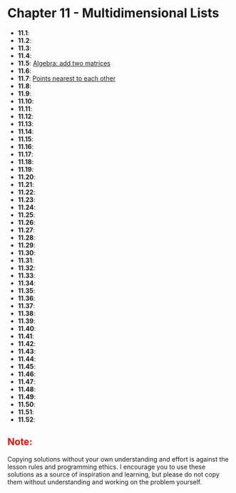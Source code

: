 # Chapter 11 - Multidimensional Lists

- **11.1**: [](./tasks/11.1.py)
- **11.2**: [](./tasks/11.2.py)
- **11.3**: [](./tasks/11.3.py)
- **11.4**: [](./tasks/11.4.py)
- **11.5**: [Algebra: add two matrices](./tasks/11.5.py)
- **11.6**: [](./tasks/11.6.py)
- **11.7**: [Points nearest to each other](./tasks/11.7.py)
- **11.8**: [](./tasks/11.8.py)
- **11.9**: [](./tasks/11.9.py)
- **11.10**: [](./tasks/11.10.py)
- **11.11**: [](./tasks/11.11.py)
- **11.12**: [](./tasks/11.12.py)
- **11.13**: [](./tasks/11.13.py)
- **11.14**: [](./tasks/11.14.py)
- **11.15**: [](./tasks/11.15.py)
- **11.16**: [](./tasks/11.16.py)
- **11.17**: [](./tasks/11.17.py)
- **11.18**: [](./tasks/11.18.py)
- **11.19**: [](./tasks/11.19.py)
- **11.20**: [](./tasks/11.20.py)
- **11.21**: [](./tasks/11.21.py)
- **11.22**: [](./tasks/11.22.py)
- **11.23**: [](./tasks/11.23.py)
- **11.24**: [](./tasks/11.24.py)
- **11.25**: [](./tasks/11.25.py)
- **11.26**: [](./tasks/11.26.py)
- **11.27**: [](./tasks/11.27.py)
- **11.28**: [](./tasks/11.28.py)
- **11.29**: [](./tasks/11.29.py)
- **11.30**: [](./tasks/11.30.py)
- **11.31**: [](./tasks/11.31.py)
- **11.32**: [](./tasks/11.32.py)
- **11.33**: [](./tasks/11.33.py)
- **11.34**: [](./tasks/11.34.py)
- **11.35**: [](./tasks/11.35.py)
- **11.36**: [](./tasks/11.36.py)
- **11.37**: [](./tasks/11.37.py)
- **11.38**: [](./tasks/11.38.py)
- **11.39**: [](./tasks/11.39.py)
- **11.40**: [](./tasks/11.40.py)
- **11.41**: [](./tasks/11.41.py)
- **11.42**: [](./tasks/11.42.py)
- **11.43**: [](./tasks/11.43.py)
- **11.44**: [](./tasks/11.44.py)
- **11.45**: [](./tasks/11.45.py)
- **11.46**: [](./tasks/11.46.py)
- **11.47**: [](./tasks/11.47.py)
- **11.48**: [](./tasks/11.48.py)
- **11.49**: [](./tasks/11.49.py)
- **11.50**: [](./tasks/11.50.py)
- **11.51**: [](./tasks/11.51.py)
- **11.52**: [](./tasks/11.52.py)

<h2 style="color:red">Note:</h2>

Copying solutions without your own understanding and effort is against the lesson rules and programming ethics. I encourage you to use these solutions as a source of inspiration and learning, but please do not copy them without understanding and working on the problem yourself.
